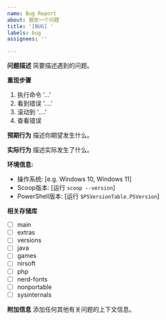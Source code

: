 ```yaml
---
name: Bug Report
about: 报告一个问题
title: '[BUG] '
labels: bug
assignees: ''

---
```


**问题描述**
简要描述遇到的问题。

**重现步骤**
1. 执行命令 '...'
2. 看到错误 '....'
3. 滚动到 '....'
4. 查看错误

**预期行为**
描述你期望发生什么。

**实际行为**
描述实际发生了什么。

**环境信息:**
 - 操作系统: [e.g. Windows 10, Windows 11]
 - Scoop版本: [运行 `scoop --version`]
 - PowerShell版本: [运行 `$PSVersionTable.PSVersion`]

**相关存储库**
- [ ] main
- [ ] extras
- [ ] versions
- [ ] java
- [ ] games
- [ ] nirsoft
- [ ] php
- [ ] nerd-fonts
- [ ] nonportable
- [ ] sysinternals

**附加信息**
添加任何其他有关问题的上下文信息。
